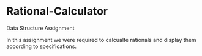 # Rational-Calculator
Data Structure Assignment

In this assignment we were required to calcualte rationals and display them according to specifications.
